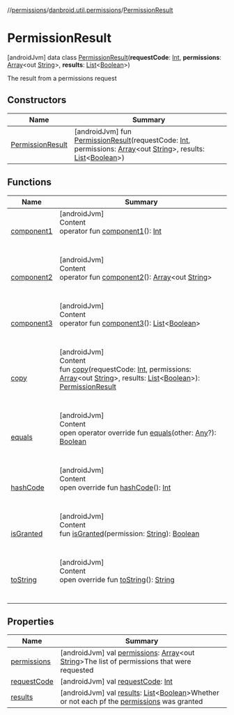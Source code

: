 //[permissions](../../index.md)/[danbroid.util.permissions](../index.md)/[PermissionResult](index.md)



# PermissionResult  
 [androidJvm] data class [PermissionResult](index.md)(**requestCode**: [Int](https://kotlinlang.org/api/latest/jvm/stdlib/kotlin/-int/index.html), **permissions**: [Array](https://kotlinlang.org/api/latest/jvm/stdlib/kotlin/-array/index.html)<out [String](https://kotlinlang.org/api/latest/jvm/stdlib/kotlin/-string/index.html)>, **results**: [List](https://kotlinlang.org/api/latest/jvm/stdlib/kotlin.collections/-list/index.html)<[Boolean](https://kotlinlang.org/api/latest/jvm/stdlib/kotlin/-boolean/index.html)>)

The result from a permissions request

   


## Constructors  
  
|  Name|  Summary| 
|---|---|
| <a name="danbroid.util.permissions/PermissionResult/PermissionResult/#kotlin.Int#kotlin.Array[kotlin.String]#kotlin.collections.List[kotlin.Boolean]/PointingToDeclaration/"></a>[PermissionResult](-permission-result.md)| <a name="danbroid.util.permissions/PermissionResult/PermissionResult/#kotlin.Int#kotlin.Array[kotlin.String]#kotlin.collections.List[kotlin.Boolean]/PointingToDeclaration/"></a> [androidJvm] fun [PermissionResult](-permission-result.md)(requestCode: [Int](https://kotlinlang.org/api/latest/jvm/stdlib/kotlin/-int/index.html), permissions: [Array](https://kotlinlang.org/api/latest/jvm/stdlib/kotlin/-array/index.html)<out [String](https://kotlinlang.org/api/latest/jvm/stdlib/kotlin/-string/index.html)>, results: [List](https://kotlinlang.org/api/latest/jvm/stdlib/kotlin.collections/-list/index.html)<[Boolean](https://kotlinlang.org/api/latest/jvm/stdlib/kotlin/-boolean/index.html)>)   <br>


## Functions  
  
|  Name|  Summary| 
|---|---|
| <a name="danbroid.util.permissions/PermissionResult/component1/#/PointingToDeclaration/"></a>[component1](component1.md)| <a name="danbroid.util.permissions/PermissionResult/component1/#/PointingToDeclaration/"></a>[androidJvm]  <br>Content  <br>operator fun [component1](component1.md)(): [Int](https://kotlinlang.org/api/latest/jvm/stdlib/kotlin/-int/index.html)  <br><br><br>
| <a name="danbroid.util.permissions/PermissionResult/component2/#/PointingToDeclaration/"></a>[component2](component2.md)| <a name="danbroid.util.permissions/PermissionResult/component2/#/PointingToDeclaration/"></a>[androidJvm]  <br>Content  <br>operator fun [component2](component2.md)(): [Array](https://kotlinlang.org/api/latest/jvm/stdlib/kotlin/-array/index.html)<out [String](https://kotlinlang.org/api/latest/jvm/stdlib/kotlin/-string/index.html)>  <br><br><br>
| <a name="danbroid.util.permissions/PermissionResult/component3/#/PointingToDeclaration/"></a>[component3](component3.md)| <a name="danbroid.util.permissions/PermissionResult/component3/#/PointingToDeclaration/"></a>[androidJvm]  <br>Content  <br>operator fun [component3](component3.md)(): [List](https://kotlinlang.org/api/latest/jvm/stdlib/kotlin.collections/-list/index.html)<[Boolean](https://kotlinlang.org/api/latest/jvm/stdlib/kotlin/-boolean/index.html)>  <br><br><br>
| <a name="danbroid.util.permissions/PermissionResult/copy/#kotlin.Int#kotlin.Array[kotlin.String]#kotlin.collections.List[kotlin.Boolean]/PointingToDeclaration/"></a>[copy](copy.md)| <a name="danbroid.util.permissions/PermissionResult/copy/#kotlin.Int#kotlin.Array[kotlin.String]#kotlin.collections.List[kotlin.Boolean]/PointingToDeclaration/"></a>[androidJvm]  <br>Content  <br>fun [copy](copy.md)(requestCode: [Int](https://kotlinlang.org/api/latest/jvm/stdlib/kotlin/-int/index.html), permissions: [Array](https://kotlinlang.org/api/latest/jvm/stdlib/kotlin/-array/index.html)<out [String](https://kotlinlang.org/api/latest/jvm/stdlib/kotlin/-string/index.html)>, results: [List](https://kotlinlang.org/api/latest/jvm/stdlib/kotlin.collections/-list/index.html)<[Boolean](https://kotlinlang.org/api/latest/jvm/stdlib/kotlin/-boolean/index.html)>): [PermissionResult](index.md)  <br><br><br>
| <a name="kotlin/Any/equals/#kotlin.Any?/PointingToDeclaration/"></a>[equals](../-permissions-manager/index.md#%5Bkotlin%2FAny%2Fequals%2F%23kotlin.Any%3F%2FPointingToDeclaration%2F%5D%2FFunctions%2F-2130705731)| <a name="kotlin/Any/equals/#kotlin.Any?/PointingToDeclaration/"></a>[androidJvm]  <br>Content  <br>open operator override fun [equals](../-permissions-manager/index.md#%5Bkotlin%2FAny%2Fequals%2F%23kotlin.Any%3F%2FPointingToDeclaration%2F%5D%2FFunctions%2F-2130705731)(other: [Any](https://kotlinlang.org/api/latest/jvm/stdlib/kotlin/-any/index.html)?): [Boolean](https://kotlinlang.org/api/latest/jvm/stdlib/kotlin/-boolean/index.html)  <br><br><br>
| <a name="kotlin/Any/hashCode/#/PointingToDeclaration/"></a>[hashCode](../-permissions-manager/index.md#%5Bkotlin%2FAny%2FhashCode%2F%23%2FPointingToDeclaration%2F%5D%2FFunctions%2F-2130705731)| <a name="kotlin/Any/hashCode/#/PointingToDeclaration/"></a>[androidJvm]  <br>Content  <br>open override fun [hashCode](../-permissions-manager/index.md#%5Bkotlin%2FAny%2FhashCode%2F%23%2FPointingToDeclaration%2F%5D%2FFunctions%2F-2130705731)(): [Int](https://kotlinlang.org/api/latest/jvm/stdlib/kotlin/-int/index.html)  <br><br><br>
| <a name="danbroid.util.permissions/PermissionResult/isGranted/#kotlin.String/PointingToDeclaration/"></a>[isGranted](is-granted.md)| <a name="danbroid.util.permissions/PermissionResult/isGranted/#kotlin.String/PointingToDeclaration/"></a>[androidJvm]  <br>Content  <br>fun [isGranted](is-granted.md)(permission: [String](https://kotlinlang.org/api/latest/jvm/stdlib/kotlin/-string/index.html)): [Boolean](https://kotlinlang.org/api/latest/jvm/stdlib/kotlin/-boolean/index.html)  <br><br><br>
| <a name="kotlin/Any/toString/#/PointingToDeclaration/"></a>[toString](../-permissions-manager/index.md#%5Bkotlin%2FAny%2FtoString%2F%23%2FPointingToDeclaration%2F%5D%2FFunctions%2F-2130705731)| <a name="kotlin/Any/toString/#/PointingToDeclaration/"></a>[androidJvm]  <br>Content  <br>open override fun [toString](../-permissions-manager/index.md#%5Bkotlin%2FAny%2FtoString%2F%23%2FPointingToDeclaration%2F%5D%2FFunctions%2F-2130705731)(): [String](https://kotlinlang.org/api/latest/jvm/stdlib/kotlin/-string/index.html)  <br><br><br>


## Properties  
  
|  Name|  Summary| 
|---|---|
| <a name="danbroid.util.permissions/PermissionResult/permissions/#/PointingToDeclaration/"></a>[permissions](permissions.md)| <a name="danbroid.util.permissions/PermissionResult/permissions/#/PointingToDeclaration/"></a> [androidJvm] val [permissions](permissions.md): [Array](https://kotlinlang.org/api/latest/jvm/stdlib/kotlin/-array/index.html)<out [String](https://kotlinlang.org/api/latest/jvm/stdlib/kotlin/-string/index.html)>The list of permissions that were requested   <br>
| <a name="danbroid.util.permissions/PermissionResult/requestCode/#/PointingToDeclaration/"></a>[requestCode](request-code.md)| <a name="danbroid.util.permissions/PermissionResult/requestCode/#/PointingToDeclaration/"></a> [androidJvm] val [requestCode](request-code.md): [Int](https://kotlinlang.org/api/latest/jvm/stdlib/kotlin/-int/index.html)   <br>
| <a name="danbroid.util.permissions/PermissionResult/results/#/PointingToDeclaration/"></a>[results](results.md)| <a name="danbroid.util.permissions/PermissionResult/results/#/PointingToDeclaration/"></a> [androidJvm] val [results](results.md): [List](https://kotlinlang.org/api/latest/jvm/stdlib/kotlin.collections/-list/index.html)<[Boolean](https://kotlinlang.org/api/latest/jvm/stdlib/kotlin/-boolean/index.html)>Whether or not each pf the [permissions](permissions.md) was granted   <br>

